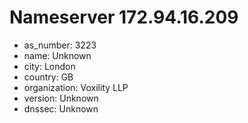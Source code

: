 # Nameserver 172.94.16.209

* as_number: 3223
* name: Unknown
* city: London
* country: GB
* organization: Voxility LLP
* version: Unknown
* dnssec: Unknown
